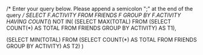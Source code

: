 /*
Enter your query below.
Please append a semicolon ";" at the end of the query
*/
SELECT F.ACTIVITY FROM FRIENDS F
GROUP BY F.ACTIVITY
HAVING COUNT(*) 
NOT IN(
(SELECT MAX(TOTAL) FROM (SELECT COUNT(*) AS TOTAL
FROM FRIENDS GROUP BY ACTIVITY) AS T1),

(SELECT MIN(TOTAL) FROM (SELECT COUNT(*) AS TOTAL
FROM FRIENDS GROUP BY ACTIVITY) AS T2)
)


